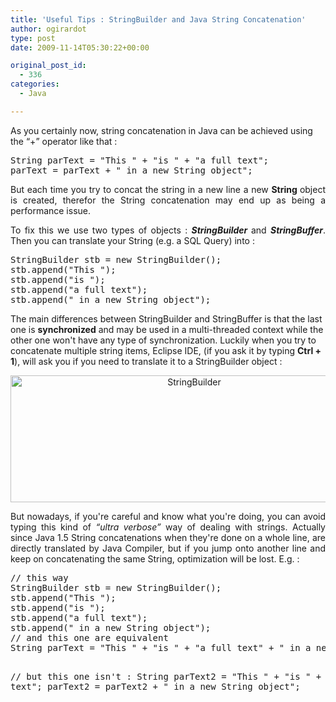 ```yaml
---
title: 'Useful Tips : StringBuilder and Java String Concatenation'
author: ogirardot
type: post
date: 2009-11-14T05:30:22+00:00

original_post_id:
  - 336
categories:
  - Java

---
```

<!--more-->
As you certainly now, string concatenation in Java can be achieved using the &#8220;+&#8221; operator like that :

<pre>String parText = "This " + "is " + "a full text";
parText = parText + " in a new String object";
</pre>

<p style="text-align:justify;">
  But each time you try to concat the string in a new line a new <strong>String </strong>object is created, therefor the String concatenation may end up as being a performance issue.
</p>

<p style="text-align:justify;">
  To fix this we use two types of objects : <em><strong>StringBuilder </strong></em>and <em><strong>StringBuffer</strong></em>. Then you can translate your String (e.g. a SQL Query) into :
</p>

<pre>StringBuilder stb = new StringBuilder();
stb.append("This ");
stb.append("is ");
stb.append("a full text");
stb.append(" in a new String object");
</pre>

The main differences between StringBuilder and StringBuffer is that the last one is **synchronized** and may be used in a multi-threaded context while the other one won't have any type of synchronization. Luckily when you try to concatenate multiple string items, Eclipse IDE, (if you ask it by typing **Ctrl + 1**), will ask you if you need to translate it to a StringBuilder object :

<p style="text-align:center;">
  <a rel="attachment wp-att-337" href="http://www.readtfb.net/2009/11/14/useful-tips-stringbuilder-and-java-string-concatenation/stb/"><img loading="lazy" decoding="async" class="aligncenter size-full wp-image-337" title="StringBuilder" src="http://ogirardot.wordpress.com/wp-content/uploads/2009/11/stb.png" alt="StringBuilder" width="572" height="203" /></a>
</p>

<p style="text-align:justify;">
  But nowadays, if you're careful and know what you're doing, you can avoid typing this kind of <em>&#8220;ultra verbose&#8221;</em> way of dealing with strings. Actually since Java 1.5 String concatenations when they're done on a whole line, are directly translated by Java Compiler, but if you jump onto another line and keep on concatenating the same String, optimization will be lost. E.g. :
</p>

<p style="text-align:left;">
  <pre>
// this way
StringBuilder stb = new StringBuilder();
stb.append("This ");
stb.append("is ");
stb.append("a full text");
stb.append(" in a new String object");
// and this one are equivalent
String parText = "This " + "is " + "a full text" + " in a new String object";

// but this one isn't :
String parText2 = "This " + "is " + "a full text";
parText2 = parText2 + " in a new String object";
</pre>

<p style="text-align:left;">